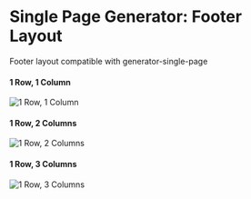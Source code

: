 # Single Page Generator: Footer Layout
Footer layout compatible with generator-single-page

#### 1 Row, 1 Column
![1 Row, 1 Column](https://raw.githubusercontent.com/sugarcoders/generator-single-page-footer/master/1_row_1_column/screenshot.png)

#### 1 Row, 2 Columns
![1 Row, 2 Columns](https://raw.githubusercontent.com/sugarcoders/generator-single-page-footer/master/1_row_2_columns/screenshot.png)

#### 1 Row, 3 Columns
![1 Row, 3 Columns](https://raw.githubusercontent.com/sugarcoders/generator-single-page-footer/master/1_row_3_columns/screenshot.png)
